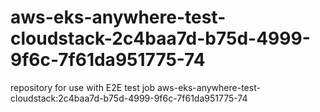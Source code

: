 # aws-eks-anywhere-test-cloudstack-2c4baa7d-b75d-4999-9f6c-7f61da951775-74
repository for use with E2E test job aws-eks-anywhere-test-cloudstack:2c4baa7d-b75d-4999-9f6c-7f61da951775-74
